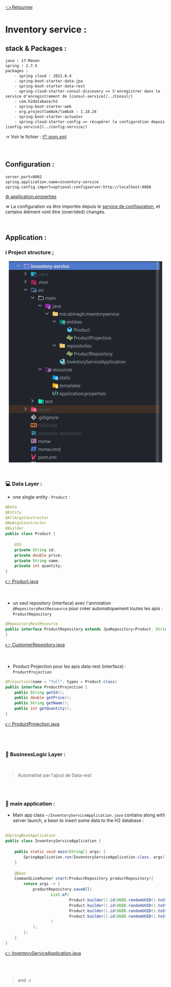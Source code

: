[👈 Retourner ](../)

# Inventory service :


## stack & Packages :

```
java : 17-Maven
spring : 2.7.5
packages : 
    - spring cloud : 2021.0.4
    - spring-boot-starter-data-jpa
    - spring-boot-starter-data-rest
    - spring-cloud-starter-consul-discovery => S'enregistrer dans le service d'enregistrement de [consul-service](../Consul/)
    - com.h2database/h2
    - spring-boot-starter-web
    - org.projectlombok/lombok : 1.18.24
    - spring-boot-starter-actuator
    - spring-cloud-starter-config => récupérer la configuration depuis [config-service](../config-service/)
```
-> Voir le fichier : [📦 pom.xml ](./pom.xml)

<br>

## Configuration : 

```porperties
server.port=8002
spring.application.name=inventory-service
spring.config.import=optional:configserver:http://localhost:8888
```
[⚙ application.properties ](./src/main/resources/application.properties)


=> La configuration va être importée depuis le [service de configuration](../config-service/), et certains élément vont être (overrided) changés. 

<br>

## Application : 

### ℹ Project structure ; 

<p align="center">
    <img src="./imgs/1.png">
</p>

<br>

### 💻 Data Layer : 

* one single entity : `Product` :

```java
@Data
@Entity
@AllArgsConstructor
@NoArgsConstructor
@Builder
public class Product {

    @Id
    private String id;
    private double price;
    private String name;
    private int quantity;
}
```
[👉 Product.java ](./src/main/java/me/ubmagh/inventoryservice/entities/Product.java)

<br>

* un seul repository (interface) avec l'annotation `@RepositoryRestRessource` pour créer automatiquement toutes les apis : `ProductRepository`

```java
@RepositoryRestResource
public interface ProductRepository extends JpaRepository<Product, String> {
}
```
[👉 CustomerRepository.java ](./src/main/java/me/ubmagh/inventoryservice/repositoties/ProductRepository.java)

<br>

* Product Projection pour les apis data-rest  (interface) :  `ProductProjection`

```java
@Projection(name = "full", types = Product.class)
public interface ProductProjection {
    public String getId();
    public double getPrice();
    public String getName();
    public int getQuantity();
}
```
[👉 ProductProjection.java ](./src/main/java/me/ubmagh/inventoryservice/entities/ProductProjection.java)


<br>
<br>




### 🔁 BusinessLogic Layer : 

<br>

> Automatisé par l'ajout de Data-rest 

<br>

<br>


### 🚀 main application : 

* Main app class `~/InventoryServiceApplication.java` contains along with server launch, a bean to insert some data to the H2 database :


```java

@SpringBootApplication
public class InventoryServiceApplication {

    public static void main(String[] args) {
        SpringApplication.run(InventoryServiceApplication.class, args);
    }

    @Bean
    CommandLineRunner start(ProductRepository productRepository){
        return args -> {
            productRepository.saveAll(
                    List.of(
                            Product.builder().id(UUID.randomUUID().toString()).name("product1").price(Math.random()*374).quantity(10).build(),
                            Product.builder().id(UUID.randomUUID().toString()).name("product2").price(Math.random()*377).quantity(22).build(),
                            Product.builder().id(UUID.randomUUID().toString()).name("product3").price(Math.random()*255).quantity(19).build(),
                            Product.builder().id(UUID.randomUUID().toString()).name("product4").price(Math.random()*123).quantity(1).build()
                    )
            );
        };
    }
}
```

[👉 InventoryServiceApplication.java ](./src/main/java/me/ubmagh/inventoryservice/InventoryServiceApplication.java)




<br>

<br>

> end .<